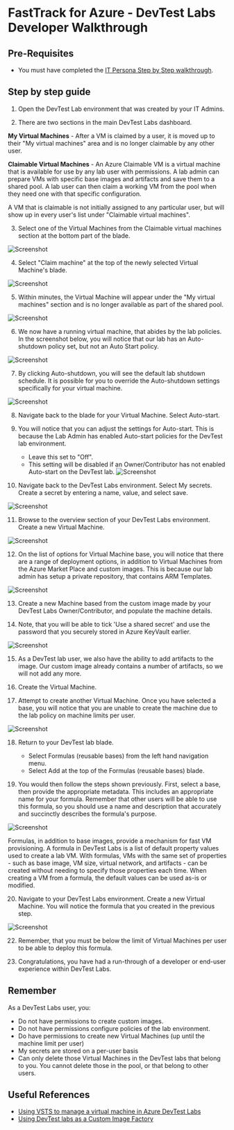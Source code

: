 # FastTrack for Azure - DevTest Labs Developer Walkthrough

## Pre-Requisites
* You must have completed the [IT Persona Step by Step walkthrough](https://github.com/Azure/onboarding-guidance/blob/master/DevTest/DevTestLabs/1%20-%20devtest-labs-walkthrough-it.md).

## Step by step guide

1. Open the DevTest Lab environment that was created by your IT Admins.

2. There are two sections in the main DevTest Labs dashboard.

**My Virtual Machines** -  After a VM is claimed by a user, it is moved up to their "My virtual machines" area and is no longer claimable by any other user.

**Claimable Virtual Machines** - An Azure Claimable VM is a virtual machine that is available for use by any lab user with permissions. A lab admin can prepare VMs with specific base images and artifacts and save them to a shared pool. A lab user can then claim a working VM from the pool when they need one with that specific configuration.

A VM that is claimable is not initially assigned to any particular user, but will show up in every user's list under "Claimable virtual machines". 

3. Select one of the Virtual Machines from the Claimable virtual machines section at the bottom part of the blade.

![Screenshot](/Images/dtl-dev-1.png)

4. Select "Claim machine" at the top of the newly selected Virtual Machine's blade.

![Screenshot](/Images/dtl-dev-2.png)

5. Within minutes, the Virtual Machine will appear under the "My virtual machines" section and is no longer available as part of the shared pool.

![Screenshot](/Images/dtl-dev-3.png)

6. We now have a running virtual machine, that abides by the lab policies. In the screenshot below, you will notice that our lab has an Auto-shutdown policy set, but not an Auto Start policy.

![Screenshot](/Images/dtl-dev-4.png)

7. By clicking Auto-shutdown, you will see the default lab shutdown schedule. It is possible for you to override the Auto-shutdown settings specifically for your virtual machine.

![Screenshot](/Images/dtl-dev-5.png)

8. Navigate back to the blade for your Virtual Machine. Select Auto-start.

9. You will notice that you can adjust the settings for Auto-start. This is because the Lab Admin has enabled Auto-start policies for the DevTest lab environment.
    * Leave this set to "Off".
    * This setting will be disabled if an Owner/Contributor has not enabled Auto-start on the DevTest lab.
![Screenshot](/Images/dtl-dev-6.png)

10. Navigate back to the DevTest Labs environment. Select My secrets. Create a secret by entering a name, value, and select save.

![Screenshot](/Images/dtl-dev-65.png)

11. Browse to the overview section of your DevTest Labs environment. Create a new Virtual Machine.

![Screenshot](/Images/dtl-dev-7.png)

12. On the list of options for Virtual Machine base, you will notice that there are a range of deployment options, in addition to Virtual Machines from the Azure Market Place and custom images. This is because our lab admin has setup a private repository, that contains ARM Templates.

![Screenshot](/Images/dtl-dev-75.png)

13. Create a new Machine based from the custom image made by your DevTest Labs Owner/Contributor, and populate the machine details. 

14. Note, that you will be able to tick 'Use a shared secret' and use the password that you securely stored in Azure KeyVault earlier.

![Screenshot](/Images/dtl-dev-8.png)

15. As a DevTest lab user, we also have the ability to add artifacts to the image. Our custom image already contains a number of artifacts, so we will not add any more.

16. Create the Virtual Machine.

17. Attempt to create another Virtual Machine. Once you have selected a base, you will notice that you are unable to create the machine due to the lab policy on machine limits per user.

![Screenshot](/Images/dtl-dev-10.png)

18. Return to your DevTest lab blade.
    * Select Formulas (reusable bases) from the left hand navigation menu.
    * Select Add at the top of the Formulas (reusable bases) blade.

19. You would then follow the steps shown previously. First, select a base, then provide the appropriate metadata. This includes an appropriate name for your formula. Remember that other users will be able to use this formula, so you should use a name and description that accurately and succinctly describes the formula's purpose. 

![Screenshot](/Images/dtl-dev-12.png)

Formulas, in addition to base images, provide a mechanism for fast VM provisioning. A formula in DevTest Labs is a list of default property values used to create a lab VM. With formulas, VMs with the same set of properties - such as base image, VM size, virtual network, and artifacts - can be created without needing to specify those properties each time. When creating a VM from a formula, the default values can be used as-is or modified.

20. Navigate to your DevTest Labs environment. Create a new Virtual Machine. You will notice the formula that you created in the previous step.


![Screenshot](/Images/dtl-dev-13.png)

22. Remember, that you must be below the limit of Virtual Machines per user to be able to deploy this formula. 

23. Congratulations, you have had a run-through of a developer or end-user experience within DevTest Labs.

## Remember

As a DevTest Labs user, you:
* Do not have permissions to create custom images.
* Do not have permissions configure policies of the lab environment.
* Do have permissions to create new Virtual Machines (up until the machine limit per user)
* My secrets are stored on a per-user basis
* Can only delete those Virtual Machines in the DevTest labs that belong to you. You cannot delete those in the pool, or that belong to other users.

## Useful References
* [Using VSTS to manage a virtual machine in Azure DevTest Labs](https://www.visualstudio.com/en-us/docs/build/apps/cd/azure/deploy-provision-devtest-lab)
* [Using DevTest labs as a Custom Image Factory](https://blogs.msdn.microsoft.com/devtestlab/2017/04/17/video-custom-image-factory-with-azure-devtest-labs/)
